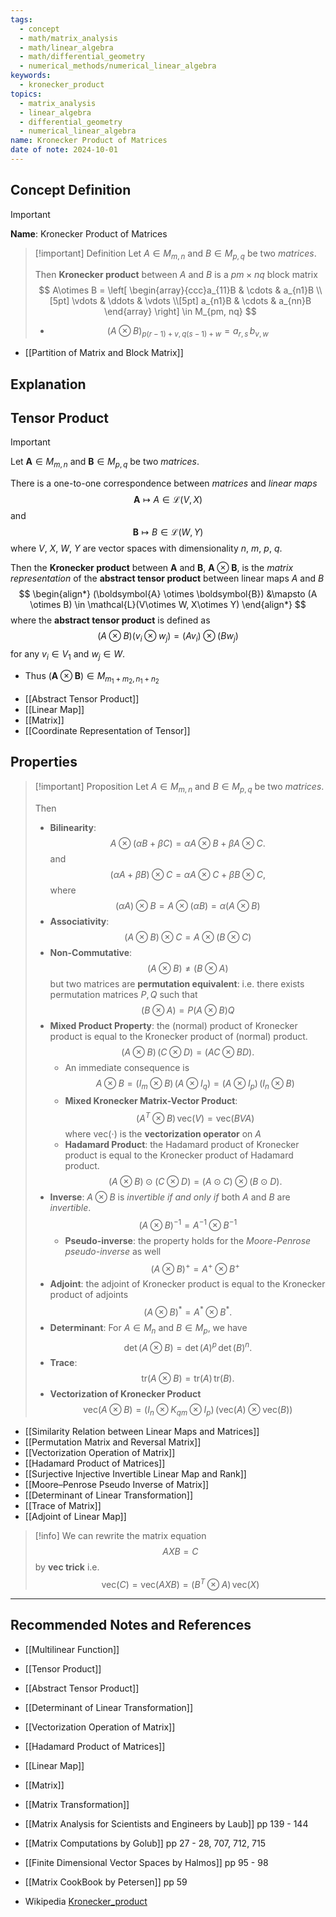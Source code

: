 ```yaml
---
tags:
  - concept
  - math/matrix_analysis
  - math/linear_algebra
  - math/differential_geometry
  - numerical_methods/numerical_linear_algebra
keywords:
  - kronecker_product
topics:
  - matrix_analysis
  - linear_algebra
  - differential_geometry
  - numerical_linear_algebra
name: Kronecker Product of Matrices
date of note: 2024-10-01
---
```


## Concept Definition

>[!important]
>**Name**: Kronecker Product of Matrices

>[!important] Definition
>Let $A \in M_{m, n}$ and $B\in M_{p, q}$ be two *matrices*.  
>
>Then **Kronecker product** between $A$ and $B$ is a $pm\times nq$ block matrix
>$$
>A\otimes B = \left[ \begin{array}{ccc}a_{11}B & \cdots & a_{n1}B \\[5pt] \vdots & \ddots & \vdots \\[5pt] a_{n1}B & \cdots & a_{nn}B \end{array} \right] \in M_{pm, nq}
>$$
>- $$(A\otimes B)_{p(r-1)+v, q(s-1)+w} = a_{r,s}\,b_{v,w}$$

- [[Partition of Matrix and Block Matrix]]

## Explanation


## Tensor Product

>[!important]
>Let $\boldsymbol{A} \in M_{m, n}$ and $\boldsymbol{B}\in M_{p, q}$ be two *matrices*. 
>
>There is a one-to-one correspondence between *matrices* and *linear maps* $$\boldsymbol{A} \mapsto A\in \mathcal{L}(V, X)$$ and $$\boldsymbol{B} \mapsto B\in \mathcal{L}(W, Y)$$ where $V$, $X$, $W$, $Y$ are vector spaces with dimensionality $n$, $m$, $p$, $q$.
>
>
>Then the **Kronecker product** between $\boldsymbol{A}$ and $\boldsymbol{B}$, $\boldsymbol{A} \otimes \boldsymbol{B}$, is the *matrix representation* of the **abstract tensor product** between linear maps $A$ and $B$ 
>$$
>\begin{align*}
>(\boldsymbol{A} \otimes \boldsymbol{B}) &\mapsto (A \otimes B) \in \mathcal{L}(V\otimes W, X\otimes Y)
>\end{align*}
>$$
>where the **abstract tensor product** is defined as 
>$$
>(A \otimes B)(v_{i} \otimes w_{j}) = (Av_{i}) \otimes (Bw_{j})
>$$
>for any $v_{i}\in V_{1}$  and $w_{j}\in W$.
>
>- Thus $(\boldsymbol{A} \otimes \boldsymbol{B}) \in M_{m_{1}+m_{2}, n_{1}+n_{2}}$
  
- [[Abstract Tensor Product]]
- [[Linear Map]]
- [[Matrix]]
- [[Coordinate Representation of Tensor]]

## Properties

>[!important] Proposition
>Let $A \in M_{m, n}$ and $B\in M_{p, q}$ be two *matrices*.  
>
>Then
>- **Bilinearity**: $$A\otimes(\alpha B + \beta C) = \alpha A \otimes B + \beta A \otimes C.$$ and $$(\alpha A + \beta B) \otimes C= \alpha A \otimes C + \beta B \otimes C,$$ where $$(\alpha A) \otimes B = A \otimes (\alpha B)  = \alpha (A \otimes B)$$ 
>- **Associativity**: $$(A \otimes  B) \otimes C = A\otimes( B \otimes  C)$$
>- **Non-Commutative**: $$(A \otimes  B) \neq (B \otimes A)$$ but two matrices are **permutation equivalent**: i.e. there exists permutation matrices $P, Q$ such that $$(B \otimes A) = P(A \otimes  B)Q$$
>- **Mixed Product Property**: the (normal) product of Kronecker product is equal to the Kronecker product of (normal) product. $$(A \otimes  B)\,(C \otimes  D) = (AC \otimes  BD).$$
>	- An immediate consequence is $$A \otimes  B = (I_{m} \otimes  B)\,(A \otimes  I_{q}) = (A \otimes  I_{p})\,(I_{n} \otimes  B)$$
>	- **Mixed Kronecker Matrix-Vector Product**: $$\left( A^{T} \otimes B \right)\,\text{vec}(V) = \text{vec}\left( BVA\right)$$ where $\text{vec}(\cdot)$ is the **vectorization operator** on $A$ 
>	- **Hadamard Product**:  the Hadamard product of Kronecker product is equal to the Kronecker product of Hadamard product. $$(A \otimes  B) \odot (C \otimes  D) = (A \odot C) \otimes  (B  \odot D).$$
>- **Inverse**: $A\otimes B$ is *invertible* *if and only if* both $A$ and $B$ are *invertible*. $$\left( A\otimes B \right)^{-1} = A^{-1} \otimes B^{-1}$$
>	- **Pseudo-inverse**: the property holds for the *Moore-Penrose pseudo-inverse* as well $$\left( A\otimes B \right)^{+} = A^{+} \otimes B^{+}$$
>- **Adjoint**: the adjoint of Kronecker product is equal to the Kronecker product of adjoints $$\left( A \otimes B \right)^{*} = A^{*} \otimes B^{*}.$$
>- **Determinant**: For $A\in M_{n}$ and $B\in M_{p}$, we have $$\det \left( A\otimes B \right) = \det(A)^{p}\,\det(B)^{n}.$$
>- **Trace**: $$\text{tr}(A\otimes B) = \text{tr}(A)\,\text{tr}(B).$$
>- **Vectorization of Kronecker Product** $$\text{vec}\left( A\otimes B \right) = \left( I_{n} \otimes K_{qm} \otimes I_{p} \right)\,(\text{vec}(A) \otimes \text{vec}(B))$$


- [[Similarity Relation between Linear Maps and Matrices]]
- [[Permutation Matrix and Reversal Matrix]]
- [[Vectorization Operation of Matrix]]
- [[Hadamard Product of Matrices]]
- [[Surjective Injective Invertible Linear Map and Rank]]
- [[Moore–Penrose Pseudo Inverse of Matrix]]
- [[Determinant of Linear Transformation]]
- [[Trace of Matrix]]
- [[Adjoint of Linear Map]]


>[!info]
>We can rewrite the matrix equation $$AXB = C$$ by **vec trick** i.e. $$\text{vec}(C) = \text{vec}(AXB) = (B^{T} \otimes A)\,\text{vec}(X)$$





-----------
##  Recommended Notes and References


- [[Multilinear Function]]
- [[Tensor Product]]
- [[Abstract Tensor Product]]

- [[Determinant of Linear Transformation]]
- [[Vectorization Operation of Matrix]]
- [[Hadamard Product of Matrices]]

- [[Linear Map]]
- [[Matrix]]
- [[Matrix Transformation]]



- [[Matrix Analysis for Scientists and Engineers by Laub]] pp 139 - 144
- [[Matrix Computations by Golub]] pp 27 - 28, 707, 712, 715
- [[Finite Dimensional Vector Spaces by Halmos]] pp 95 - 98
- [[Matrix CookBook by Petersen]] pp 59
- Wikipedia [Kronecker_product](https://en.wikipedia.org/wiki/Kronecker_product)